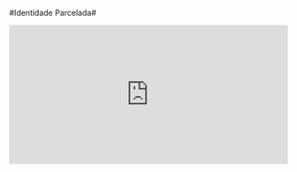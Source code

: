 #Identidade Parcelada#

<div class="videowrapper" style="position:relative;width:100%;height:0;padding-bottom:50%;margin:1em 0;"><iframe class="actAsDiv" style="position:absolute;top:0;left:0;width:100%;height:100%;" src="http://www.youtube.com/embed/55jWab54aFI?autoplay=0&amp;loop=0&amp;showinfo=0&amp;theme=dark&amp;color=red&amp;controls=1&amp;modestbranding=0&amp;start=0&amp;fs=1&amp;iv_load_policy=1&amp;wmode=transparent&amp;rel=1" frameborder="0" allowfullscreen="" typeof"rnews:VideoObject"></iframe></div>
